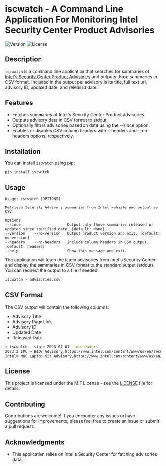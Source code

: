 # iscwatch - A Command Line Application For Monitoring Intel Security Center Product Advisories

![Version](https://img.shields.io/badge/version-0.3.0-blue.svg)
![License](https://img.shields.io/badge/license-MIT-green.svg)

## Description

`iscwatch` is a command line application that searches for summaries of [Intel's Security Center Product Advisories](https://www.intel.com/content/www/us/en/security-center/default.html) and outputs those summaries in CSV format. Included in the output per advisory is its title, full text url, advisory ID, updated date, and released date.

## Features

- Fetches summaries of Intel's Security Center Product Advisories.
- Outputs advisory data in CSV format to stdout.
- Optionally filters advisories based on date using the --since option.
- Enables or disables CSV column headers with --headers and --no-headers options, respectively.

## Installation

You can install `iscwatch` using pip:

```
pip install iscwatch
```

## Usage

```
Usage: iscwatch [OPTIONS]

Retrieve Security Advisory summaries from Intel website and output as CSV.

Options
--since                     Output only those summaries released or updated since specified date. [default: None]
--version    --no-version   Output product version and exit. [default: no-version]
--headers    --no-headers   Include column headers in CSV output. [default: headers]
--help                      Show this message and exit.
```

The application will fetch the latest advisories from Intel's Security Center and display the summaries in CSV format to the standard output (stdout). You can redirect the output to a file if needed:

```bash
iscwatch > advisories.csv
```

## CSV Format

The CSV output will contain the following columns:

- Advisory Title
- Advisory Page Link
- Advisory ID
- Updated Date
- Released Date

```bash
> iscwatch --since 2023-07-01 --no-headers
2023.2 IPU – BIOS Advisory,https://www.intel.com/content/www/us/en/security-center/advisory/intel-sa-00807.html,INTEL-SA-00807,2023-07-07,2023-05-09
Intel® NUC Laptop Kit Advisory,https://www.intel.com/content/www/us/en/security-center/advisory/intel-sa-00712.html,INTEL-SA-00712,2023-07-07,2022-08-09
```


## License

This project is licensed under the MIT License - see the [LICENSE](LICENSE) file for details.

## Contributing

Contributions are welcome! If you encounter any issues or have suggestions for improvements, please feel free to create an issue or submit a pull request.

## Acknowledgments

- This application relies on Intel's Security Center for fetching advisories data.
